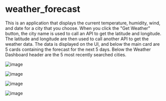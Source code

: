 # weather_forecast
This is an application that displays the current temperature, humidity, wind, and date for a city that you choose. 
When you click the "Get Weather" button, the city name is used to call an API to get the latitude and longitude. 
The latitude and longitude are then used to call another API to get the weather data. 
The data is displayed on the UI, and below the main card are 5 cards containing the forecast for the next 5 days. 
Below the Weather Dashboard header are the 5 most recently searched cities.

![image](https://github.com/jlcastro1877/weather_forecast/assets/161878013/a08de9c4-b28b-4d64-94b6-2ae4b1c79638)

![image](https://github.com/jlcastro1877/weather_forecast/assets/161878013/940fbedc-488d-459b-9399-60689a43a12d)


![image](https://github.com/jlcastro1877/weather_forecast/assets/161878013/7306a626-d346-4b4a-b09a-f0f4e247fced)

![image](https://github.com/jlcastro1877/weather_forecast/assets/161878013/d4860f7c-0757-48f4-9f88-cd054bf70ece)
